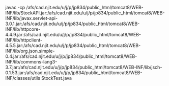 javac -cp /afs/cad.njit.edu/u/j/p/jp834/public_html/tomcat8/WEB-INF/lib/StockAPI.jar:/afs/cad.njit.edu/u/j/p/jp834/public_html/tomcat8/WEB-INF/lib/javax.servlet-api-3.0.1.jar:/afs/cad.njit.edu/u/j/p/jp834/public_html/tomcat8/WEB-INF/lib/httpcore-4.4.9.jar:/afs/cad.njit.edu/u/j/p/jp834/public_html/tomcat8/WEB-INF/lib/httpclient-4.5.5.jar:/afs/cad.njit.edu/u/j/p/jp834/public_html/tomcat8/WEB-INF/lib/org.json.simple-0.4.jar:/afs/cad.njit.edu/u/j/p/jp834/public_html/tomcat8/WEB-INF/lib/commons-lang3-3.7.jar:/afs/cad.njit.edu/u/j/p/jp834/public_html/tomcat8/WEB-INF/lib/jsch-0.1.53.jar:/afs/cad.njit.edu/u/j/p/jp834/public_html/tomcat8/WEB-INF/classes/utils StockTest.java